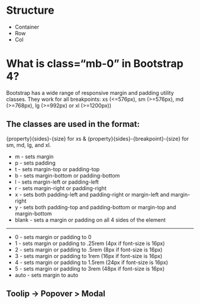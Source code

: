 # Structure
- Container
- Row
- Col




# What is class=“mb-0” in Bootstrap 4?
Bootstrap has a wide range of responsive margin and padding utility classes. They work for all breakpoints:
xs (<=576px), sm (>=576px), md (>=768px), lg (>=992px) or xl (>=1200px))
## The classes are used in the format: 
{property}{sides}-{size} for xs & {property}{sides}-{breakpoint}-{size} for sm, md, lg, and xl.

- m - sets margin 
- p - sets padding 
- t - sets margin-top or padding-top 
- b - sets margin-bottom or padding-bottom 
- l - sets margin-left or padding-left 
- r - sets margin-right or padding-right 
- x - sets both padding-left and padding-right or margin-left and margin-right 
- y - sets both padding-top and padding-bottom or margin-top and margin-bottom 
- blank - sets a margin or padding on all 4 sides of the element 
---
- 0 - sets margin or padding to 0 
- 1 - sets margin or padding to .25rem (4px if font-size is 16px) 
- 2 - sets margin or padding to .5rem (8px if font-size is 16px) 
- 3 - sets margin or padding to 1rem (16px if font-size is 16px) 
- 4 - sets margin or padding to 1.5rem (24px if font-size is 16px) 
- 5 - sets margin or padding to 3rem (48px if font-size is 16px) 
- auto - sets margin to auto



## Toolip -> Popover > Modal